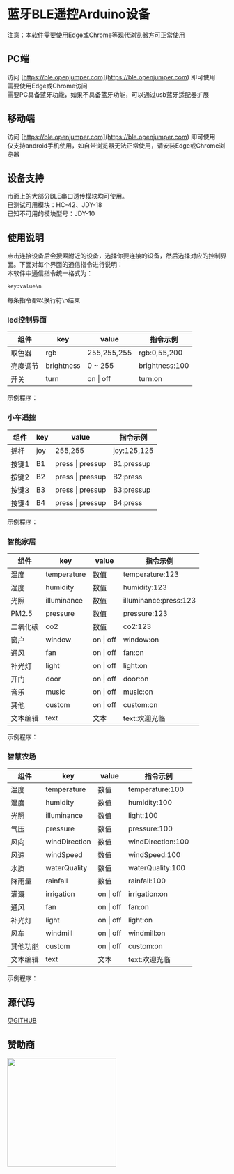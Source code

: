 # 蓝牙BLE遥控Arduino设备
注意：本软件需要使用Edge或Chrome等现代浏览器方可正常使用

## PC端
访问 [https://ble.openjumper.com](https://ble.openjumper.com) 即可使用  
需要使用Edge或Chrome访问  
需要PC具备蓝牙功能，如果不具备蓝牙功能，可以通过usb蓝牙适配器扩展  

## 移动端
访问 [https://ble.openjumper.com](https://ble.openjumper.com) 即可使用  
仅支持android手机使用，如自带浏览器无法正常使用，请安装Edge或Chrome浏览器  

## 设备支持

市面上的大部分BLE串口透传模块均可使用。  
已测试可用模块：HC-42、JDY-18  
已知不可用的模块型号：JDY-10  

## 使用说明

点击连接设备后会搜索附近的设备，选择你要连接的设备，然后选择对应的控制界面。下面对每个界面的通信指令进行说明：  
本软件中通信指令统一格式为：  

```
key:value\n
```

每条指令都以换行符\\n结束  

### led控制界面

| 组件 | key | value | 指令示例 |
| --- | --- | ----- | ---- |
| 取色器 | rgb | 255,255,255 | rgb:0,55,200 |
| 亮度调节 | brightness | 0 \~ 255 | brightness:100 |
| 开关 | turn | on \| off | turn:on |

示例程序：

### 小车遥控

| 组件 | key | value | 指令示例 |
| --- | --- | ----- | ---- |
| 摇杆 | joy | 255,255 | joy:125,125 |
| 按键1 | B1 | press \| pressup | B1:pressup |
| 按键2 | B2 | press \| pressup | B2:press |
| 按键3 | B3 | press \| pressup | B3:pressup |
| 按键4 | B4 | press \| pressup | B4:press |

示例程序：

### 智能家居

| 组件 | key | value | 指令示例 |
| --- | --- | ----- | ---- |
| 温度 | temperature | 数值 | temperature:123 |
| 湿度 | humidity | 数值 | humidity:123 |
| 光照 | illuminance | 数值 | illuminance:press:123 |
| PM2.5 | pressure | 数值 | pressure:123 |
| 二氧化碳 | co2 | 数值 | co2:123 |
| 窗户 | window | on \| off | window:on |
| 通风 | fan | on \| off | fan:on |
| 补光灯 | light | on \| off | light:on |
| 开门 | door | on \| off | door:on |
| 音乐 | music | on \| off | music:on |
| 其他 | custom | on \| off | custom:on |
| 文本编辑 | text | 文本 | text:欢迎光临 |

示例程序：

### 智慧农场

| 组件 | key | value | 指令示例 |
| --- | --- | ----- | ---- |
| 温度 | temperature | 数值 | temperature:100 |
| 湿度 | humidity | 数值 | humidity:100 |
| 光照 | illuminance | 数值 | light:100 |
| 气压 | pressure | 数值 | pressure:100 |
| 风向 | windDirection | 数值 | windDirection:100 |
| 风速 | windSpeed | 数值 | windSpeed:100 |
| 水质 | waterQuality | 数值 | waterQuality:100 |
| 降雨量 | rainfall | 数值 | rainfall:100 |
| 灌溉 | irrigation | on \| off | irrigation:on |
| 通风 | fan | on \| off | fan:on |
| 补光灯 | light | on \| off | light:on |
| 风车 | windmill | on \| off | windmill:on |
| 其他功能 | custom | on \| off | custom:on |
| 文本编辑 | text | 文本 | text:欢迎光临 |

示例程序：

## 源代码

见[GITHUB](https://github.com/coloz/web-ble)

## 赞助商
<img src="https://arduino.me/storage/v1/object/public/image/32e02a817385b818e8fb309817384211.webp" width="250">